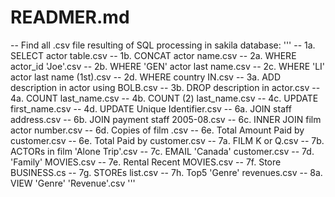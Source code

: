 # READMER.md

-- Find all .csv file resulting of SQL processing in sakila database:
'''
-- 1a. SELECT actor table.csv
-- 1b. CONCAT actor name.csv
-- 2a. WHERE actor_id 'Joe'.csv
-- 2b. WHERE 'GEN' actor last name.csv
-- 2c. WHERE 'LI' actor last name (1st).csv
-- 2d. WHERE country IN.csv
-- 3a. ADD description in actor using BOLB.csv
-- 3b. DROP description in actor.csv
-- 4a. COUNT last_name.csv
-- 4b. COUNT (2) last_name.csv
-- 4c. UPDATE first_name.csv
-- 4d. UPDATE Unique Identifier.csv
-- 6a. JOIN staff address.csv
-- 6b. JOIN payment staff 2005-08.csv
-- 6c. INNER JOIN film actor number.csv
-- 6d. Copies of film .csv
-- 6e. Total Amount Paid by customer.csv
-- 6e. Total Paid by customer.csv
-- 7a. FILM K or Q.csv
-- 7b. ACTORs in film 'Alone Trip'.csv
-- 7c. EMAIL 'Canada' customer.csv
-- 7d. 'Family' MOVIES.csv
-- 7e. Rental Recent MOVIES.csv
-- 7f. Store BUSINESS.cs
-- 7g. STOREs list.csv
-- 7h. Top5 'Genre' revenues.csv
-- 8a. VIEW 'Genre' 'Revenue'.csv
'''
